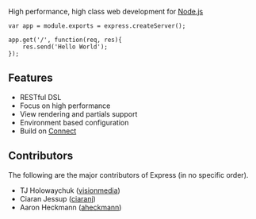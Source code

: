 
<p id="tagline">
   High performance, high class web development for
  <a href="http://nodejs.org">Node.js</a>
</p>

    var app = module.exports = express.createServer();
    
    app.get('/', function(req, res){
        res.send('Hello World');
    });

## Features

  * RESTful DSL
  * Focus on high performance
  * View rendering and partials support
  * Environment based configuration
  * Build on [Connect](http://extjs.github.com/Connect)

## Contributors

The following are the major contributors of Express (in no specific order).

  * TJ Holowaychuk ([visionmedia](http://github.com/visionmedia))
  * Ciaran Jessup ([ciaranj](http://github.com/ciaranj))
  * Aaron Heckmann ([aheckmann](http://github.com/aheckmann))